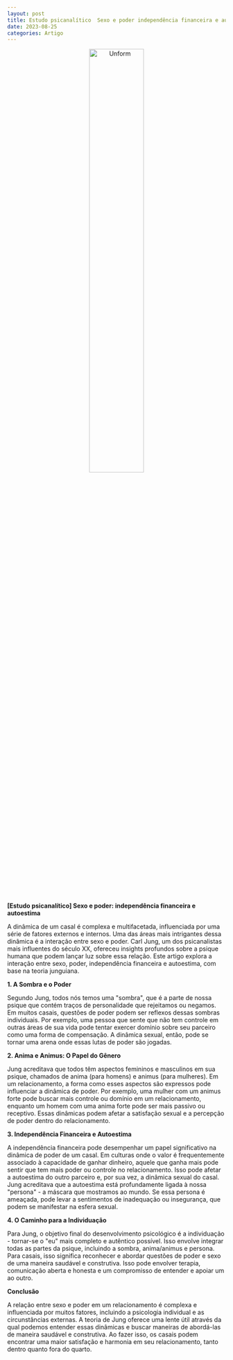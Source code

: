 ```yaml
---
layout: post
title: Estudo psicanalítico  Sexo e poder independência financeira e autoestima
date: 2023-08-25
categories: Artigo
---
```


<p align="center">
<img src="{{ site.baseurl }}/images/2023-08-28-Estudo-psicanalitico-sexo-e-poder--independencia-financeira-auto-estima.png" height="50%" width="50%" alt="Unform" />
</p>


**[Estudo psicanalítico] Sexo e poder: independência financeira e autoestima**

A dinâmica de um casal é complexa e multifacetada, influenciada por uma série de fatores externos e internos. Uma das áreas mais intrigantes dessa dinâmica é a interação entre sexo e poder. Carl Jung, um dos psicanalistas mais influentes do século XX, ofereceu insights profundos sobre a psique humana que podem lançar luz sobre essa relação. Este artigo explora a interação entre sexo, poder, independência financeira e autoestima, com base na teoria junguiana.

**1. A Sombra e o Poder**

Segundo Jung, todos nós temos uma "sombra", que é a parte de nossa psique que contém traços de personalidade que rejeitamos ou negamos. Em muitos casais, questões de poder podem ser reflexos dessas sombras individuais. Por exemplo, uma pessoa que sente que não tem controle em outras áreas de sua vida pode tentar exercer domínio sobre seu parceiro como uma forma de compensação. A dinâmica sexual, então, pode se tornar uma arena onde essas lutas de poder são jogadas.

**2. Anima e Animus: O Papel do Gênero**

Jung acreditava que todos têm aspectos femininos e masculinos em sua psique, chamados de anima (para homens) e animus (para mulheres). Em um relacionamento, a forma como esses aspectos são expressos pode influenciar a dinâmica de poder. Por exemplo, uma mulher com um animus forte pode buscar mais controle ou domínio em um relacionamento, enquanto um homem com uma anima forte pode ser mais passivo ou receptivo. Essas dinâmicas podem afetar a satisfação sexual e a percepção de poder dentro do relacionamento.

**3. Independência Financeira e Autoestima**

A independência financeira pode desempenhar um papel significativo na dinâmica de poder de um casal. Em culturas onde o valor é frequentemente associado à capacidade de ganhar dinheiro, aquele que ganha mais pode sentir que tem mais poder ou controle no relacionamento. Isso pode afetar a autoestima do outro parceiro e, por sua vez, a dinâmica sexual do casal. Jung acreditava que a autoestima está profundamente ligada à nossa "persona" - a máscara que mostramos ao mundo. Se essa persona é ameaçada, pode levar a sentimentos de inadequação ou insegurança, que podem se manifestar na esfera sexual.

**4. O Caminho para a Individuação**

Para Jung, o objetivo final do desenvolvimento psicológico é a individuação - tornar-se o "eu" mais completo e autêntico possível. Isso envolve integrar todas as partes da psique, incluindo a sombra, anima/animus e persona. Para casais, isso significa reconhecer e abordar questões de poder e sexo de uma maneira saudável e construtiva. Isso pode envolver terapia, comunicação aberta e honesta e um compromisso de entender e apoiar um ao outro.

**Conclusão**

A relação entre sexo e poder em um relacionamento é complexa e influenciada por muitos fatores, incluindo a psicologia individual e as circunstâncias externas. A teoria de Jung oferece uma lente útil através da qual podemos entender essas dinâmicas e buscar maneiras de abordá-las de maneira saudável e construtiva. Ao fazer isso, os casais podem encontrar uma maior satisfação e harmonia em seu relacionamento, tanto dentro quanto fora do quarto.